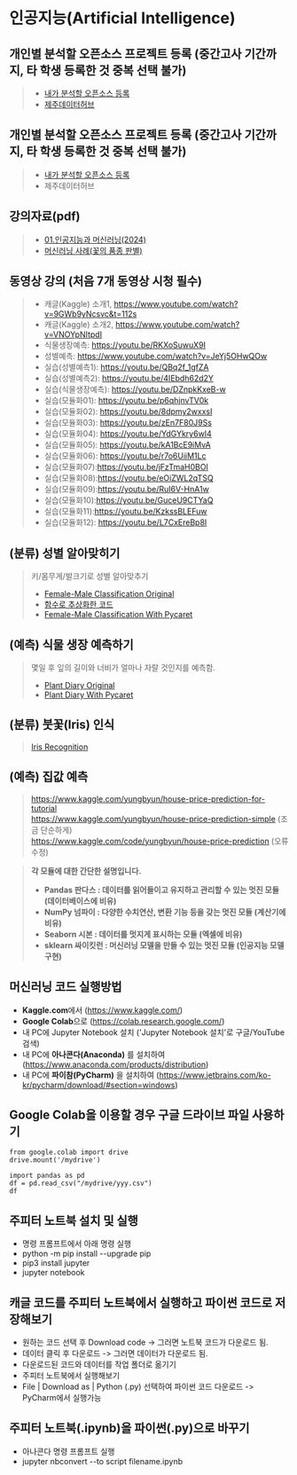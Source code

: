 # 인공지능(Artificial Intelligence)

<!-- 주석
### 인공지능 과목이 포함된 '인공지능SW' 마이크로디그리를 신청하기만 하여도 장학금 30만원이!
<img   src="./md.jpg"   width="50%"   height="50%" /> <br/>

### 사업단 핵심과목 1개 신청 + '지능형서비스' 마이크로디그리 신청하면 장학금 50만원(단독 신청시)! 
<img   src="./ris.jpg"   width="50%"   height="50%" />


## RIS 지능형서비스사업단 설문조사 (아래 링크 클릭)
http://naver.me/59ijR7PO
-->

## 개인별 분석할 오픈소스 프로젝트 등록 (중간고사 기간까지, 타 학생 등록한 것 중복 선택 불가)
> * [내가 분석할 오픈소스 등록](https://docs.google.com/spreadsheets/d/1aAXFElEG42Ic-Gqr_Mn4djJ86O5gmtJLbT7QlkkZ7XQ/edit?gid=0#gid=0)
> * [제주데이터허브](https://www.jejudatahub.net/)

<!-- 주석
### 인공지능 과목이 포함된 '인공지능SW' 마이크로디그리를 신청하기만 하여도 장학금 30만원이!
<img   src="./md.jpg"   width="50%"   height="50%" /> <br/>

### 사업단 핵심과목 1개 신청 + '지능형서비스' 마이크로디그리 신청하면 장학금 50만원(단독 신청시)! 
<img   src="./ris.jpg"   width="50%"   height="50%" />


## RIS 지능형서비스사업단 설문조사 (아래 링크 클릭)
http://naver.me/59ijR7PO
-->

## 개인별 분석할 오픈소스 프로젝트 등록 (중간고사 기간까지, 타 학생 등록한 것 중복 선택 불가)
> * [내가 분석할 오픈소스 등록](https://docs.google.com/spreadsheets/d/1aAXFElEG42Ic-Gqr_Mn4djJ86O5gmtJLbT7QlkkZ7XQ/edit?gid=0#gid=0)
> * 제주데이터허브
## 강의자료(pdf)
> * [01.인공지능과 머신러닝(2024)](https://github.com/yungbyun/ai/blob/master/01.%EC%9D%B8%EA%B3%B5%EC%A7%80%EB%8A%A5%EA%B3%BC%20%EB%A8%B8%EC%8B%A0%EB%9F%AC%EB%8B%9D(%EC%98%88%EC%B8%A1-%EB%B6%84%EB%A5%98).pdf)
> * [머신러닝 사례(꽃의 품종 판별)](https://github.com/yungbyun/ai/blob/master/%EB%A8%B8%EC%8B%A0%EB%9F%AC%EB%8B%9D%20%EC%82%AC%EB%A1%80_%EA%BD%83%EC%9D%98%20%ED%92%88%EC%A2%85%20%ED%8C%90%EB%B3%84.pdf)
## 동영상 강의 (처음 7개 동영상 시청 필수)
> * 캐글(Kaggle) 소개1, https://www.youtube.com/watch?v=9GWb9yNcsvc&t=112s
> * 캐글(Kaggle) 소개2, https://www.youtube.com/watch?v=VNOYpNItpdI
> * 식물생장예측: https://youtu.be/RKXoSuwuX9I
> * 성별예측: https://www.youtube.com/watch?v=JeYj5OHwQOw
> * 실습(성별예측1): https://youtu.be/QBq2f_1gfZA 
> * 실습(성별예측2): https://youtu.be/4IEbdh62d2Y
> * 실습(식물생장예측): https://youtu.be/DZnpkKxeB-w
> * 실습(모듈화01): https://youtu.be/p6qhjnvTV0k
> * 실습(모듈화02): https://youtu.be/8dpmy2wxxsI
> * 실습(모듈화03): https://youtu.be/zEn7F80J9Ss 
> * 실습(모듈화04): https://youtu.be/YdGYkry6wI4 
> * 실습(모듈화05): https://youtu.be/kA1BcE9iMvA
> * 실습(모듈화06): https://youtu.be/r7o6UiiM1Lc 
> * 실습(모듈화07):https://youtu.be/jFzTmaH0BOI
> * 실습(모듈화08):https://youtu.be/eOiZWL2qTSQ
> * 실습(모듈화09):https://youtu.be/RuI6V-HnA1w
> * 실습(모듈화10):https://youtu.be/GuceU9CTYaQ
> * 실습(모듈화11):https://youtu.be/KzkssBLEFuw
> * 실습(모듈화12): https://youtu.be/L7CxEreBp8I

## (분류) 성별 알아맞히기
> 키/몸무게/발크기로 성별 알아맞추기 <br/>
> * [Female-Male Classification Original](https://www.kaggle.com/code/yungbyun/female-male-classification-original)
> * [함수로 추상화한 코드](https://www.kaggle.com/code/yungbyun/functions-for-ml)
> * [Female-Male Classification With Pycaret](https://www.kaggle.com/code/yungbyun/male-female-classification-with-pycaret/edit)

## (예측) 식물 생장 예측하기
> 몇일 후 잎의 길이와 너비가 얼마나 자랄 것인지를 예측함. <br/>
> * [Plant Diary Original](https://www.kaggle.com/code/yungbyun/plant-diary-original)
> * [Plant Diary With Pycaret](https://www.kaggle.com/code/yungbyun/plant-diary-with-pycaret/edit)

## (분류) 붓꽃(Iris) 인식
> [Iris Recognition](https://www.kaggle.com/ash316/ml-from-scratch-with-iris)

## (예측) 집값 예측
> https://www.kaggle.com/yungbyun/house-price-prediction-for-tutorial <br/>
> https://www.kaggle.com/yungbyun/house-price-prediction-simple (조금 단순하게) <br/>
> https://www.kaggle.com/code/yungbyun/house-price-prediction (오류 수정)

> **각 모듈에 대한 간단한 설명입니다.**
> * **Pandas 판다스 : 데이터를 읽어들이고 유지하고 관리할 수 있는 멋진 모듈 (데이터베이스에 비유)**
> * **NumPy 넘파이 : 다양한 수치연산, 변환 기능 등을 갖는 멋진 모듈 (계산기에 비유)** 
> * **Seaborn 시본 : 데이터를 멋지게 표시하는 모듈 (엑셀에 비유)** 
> * **sklearn 싸이킷런 : 머신러닝 모델을 만들 수 있는 멋진 모듈 (인공지능 모델 구현)**
## 머신러닝 코드 실행방법
* **Kaggle.com**에서 (https://www.kaggle.com/)
* **Google Colab**으로 (https://colab.research.google.com/)
* 내 PC에 Jupyter Notebook 설치 ('Jupyter Notebook 설치'로 구글/YouTube 검색)
* 내 PC에 **아나콘다(Anaconda)** 를 설치하여 (https://www.anaconda.com/products/distribution)
* 내 PC에 **파이참(PyCharm)** 을 설치하여 (https://www.jetbrains.com/ko-kr/pycharm/download/#section=windows)

## Google Colab을 이용할 경우 구글 드라이브 파일 사용하기
```
from google.colab import drive
drive.mount('/mydrive')

import pandas as pd
df = pd.read_csv("/mydrive/yyy.csv")
df
```

## 주피터 노트북 설치 및 실행 
* 명령 프롬프트에서 아래 명령 실행 
* python -m pip install --upgrade pip
* pip3 install jupyter
* jupyter notebook 

## 캐글 코드를 주피터 노트북에서 실행하고 파이썬 코드로 저장해보기
* 원하는 코드 선택 후 Download code -> 그러면 노트북 코드가 다운로드 됨.
* 데이터 클릭 후 다운로드 -> 그러면 데이터가 다운로드 됨.
* 다운로드된 코드와 데이터를 작업 폴더로 옮기기
* 주피터 노트북에서 실행해보기
* File | Download as | Python (.py) 선택하여 파이썬 코드 다운로드 -> PyCharm에서 실행가능

## 주피터 노트북(**.ipynb)을 파이썬(**.py)으로 바꾸기
* 아나콘다 명령 프롬프트 실행
* jupyter nbconvert --to script filename.ipynb 

